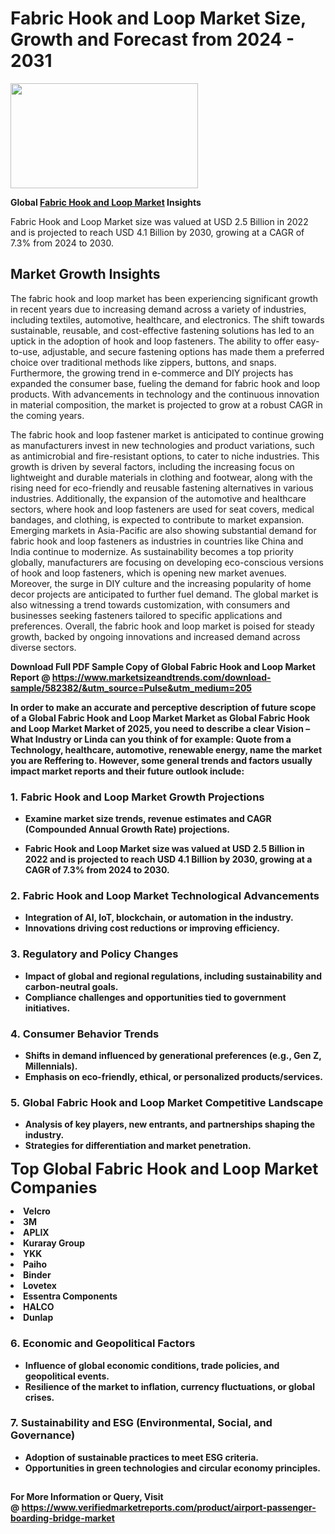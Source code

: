 <H1>Fabric Hook and Loop Market Size, Growth and Forecast from 2024 - 2031</H1><img class="aligncenter size-medium wp-image-584254" src="https://thirdeyenews.in/wp-content/uploads/2024/09/Global-Market-Research-300x168.jpeg" alt="" width="300" height="168" /><p><strong>Global&nbsp;<a href="https://www.marketsizeandtrends.com/download-sample/582382/&amp;utm_source=Pulse&amp;utm_medium=205">Fabric Hook and Loop Market</a> Insights</strong></p><p>Fabric Hook and Loop Market size was valued at USD 2.5 Billion in 2022 and is projected to reach USD 4.1 Billion by 2030, growing at a CAGR of 7.3% from 2024 to 2030.</p><p><h2>Market Growth Insights</h2> <p>The fabric hook and loop market has been experiencing significant growth in recent years due to increasing demand across a variety of industries, including textiles, automotive, healthcare, and electronics. The shift towards sustainable, reusable, and cost-effective fastening solutions has led to an uptick in the adoption of hook and loop fasteners. The ability to offer easy-to-use, adjustable, and secure fastening options has made them a preferred choice over traditional methods like zippers, buttons, and snaps. Furthermore, the growing trend in e-commerce and DIY projects has expanded the consumer base, fueling the demand for fabric hook and loop products. With advancements in technology and the continuous innovation in material composition, the market is projected to grow at a robust CAGR in the coming years.</p> <p><strong></strong></p> <p>The fabric hook and loop fastener market is anticipated to continue growing as manufacturers invest in new technologies and product variations, such as antimicrobial and fire-resistant options, to cater to niche industries. This growth is driven by several factors, including the increasing focus on lightweight and durable materials in clothing and footwear, along with the rising need for eco-friendly and reusable fastening alternatives in various industries. Additionally, the expansion of the automotive and healthcare sectors, where hook and loop fasteners are used for seat covers, medical bandages, and clothing, is expected to contribute to market expansion. Emerging markets in Asia-Pacific are also showing substantial demand for fabric hook and loop fasteners as industries in countries like China and India continue to modernize. As sustainability becomes a top priority globally, manufacturers are focusing on developing eco-conscious versions of hook and loop fasteners, which is opening new market avenues. Moreover, the surge in DIY culture and the increasing popularity of home decor projects are anticipated to further fuel demand. The global market is also witnessing a trend towards customization, with consumers and businesses seeking fasteners tailored to specific applications and preferences. Overall, the fabric hook and loop market is poised for steady growth, backed by ongoing innovations and increased demand across diverse sectors. <p><strong></p><p><span class=""><strong>Download Full PDF Sample Copy of Global Fabric Hook and Loop Market Report</strong> @ <a href="https://www.marketsizeandtrends.com/download-sample/582382/&amp;utm_source=Pulse&amp;utm_medium=205" target="_blank">https://www.marketsizeandtrends.com/download-sample/582382/&amp;utm_source=Pulse&amp;utm_medium=205</a></span></p><p>In order to make an accurate and perceptive description of future scope of a Global&nbsp;Fabric Hook and Loop Market Market as Global&nbsp;Fabric Hook and Loop Market Market of 2025, you need to describe a clear Vision &ndash; What Industry or Linda can you think of for example: Quote from a Technology, healthcare, automotive, renewable energy, name the market you are Reffering to. However, some general trends and factors usually impact market reports and their future outlook include:</p><h3>1.&nbsp;<strong>Fabric Hook and Loop Market Growth Projections</strong></h3><ul><li>Examine market size trends, revenue estimates and CAGR (Compounded Annual Growth Rate) projections.</li><li><p>Fabric Hook and Loop Market size was valued at USD 2.5 Billion in 2022 and is projected to reach USD 4.1 Billion by 2030, growing at a CAGR of 7.3% from 2024 to 2030.</p></li></ul><h3>2.&nbsp;<strong>Fabric Hook and Loop Market Technological Advancements</strong></h3><ul><li>Integration of AI, IoT, blockchain, or automation in the industry.</li><li>Innovations driving cost reductions or improving efficiency.</li></ul><h3>3.&nbsp;<strong>Regulatory and Policy Changes</strong></h3><ul><li>Impact of global and regional regulations, including sustainability and carbon-neutral goals.</li><li>Compliance challenges and opportunities tied to government initiatives.</li></ul><h3>4.&nbsp;<strong>Consumer Behavior Trends</strong></h3><ul><li>Shifts in demand influenced by generational preferences (e.g., Gen Z, Millennials).</li><li>Emphasis on eco-friendly, ethical, or personalized products/services.</li></ul><h3>5.&nbsp;<strong>Global Fabric Hook and Loop Market Competitive Landscape</strong></h3><ul><li>Analysis of key players, new entrants, and partnerships shaping the industry.</li><li>Strategies for differentiation and market penetration.</li></ul><p data-pm-slice="1 1 []"><span style="color: inherit; font-family: inherit; font-size: 25px;">Top Global Fabric Hook and Loop Market Companies</span></p><div class="" data-test-id=""><p><li>Velcro</li><li> 3M</li><li> APLIX</li><li> Kuraray Group</li><li> YKK</li><li> Paiho</li><li> Binder</li><li> Lovetex</li><li> Essentra Components</li><li> HALCO</li><li> Dunlap</li></p></div><h3>6.&nbsp;<strong>Economic and Geopolitical Factors</strong></h3><ul><li>Influence of global economic conditions, trade policies, and geopolitical events.</li><li>Resilience of the market to inflation, currency fluctuations, or global crises.</li></ul><h3>7.&nbsp;<strong>Sustainability and ESG (Environmental, Social, and Governance)</strong></h3><ul><li>Adoption of sustainable practices to meet ESG criteria.</li><li>Opportunities in green technologies and circular economy principles.</li></ul><h2><strong style="font-size: 14px;">For More Information or Query, Visit @&nbsp;</strong><a style="background-color: #ffffff; font-size: 14px;" href="https://www.marketsizeandtrends.com/report/fabric-hook-and-loop-market/" target="_blank">https://www.verifiedmarketreports.com/product/airport-passenger-boarding-bridge-market</a></h2>
